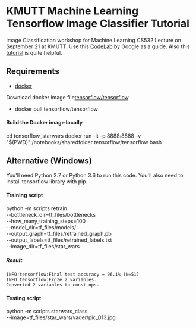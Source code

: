 # KMUTT Machine Learning Tensorflow Image Classifier Tutorial
Image Classification workshop for Machine Learning CS532 Lecture on September 21 at KMUTT.
Use this [CodeLab](https://codelabs.developers.google.com/codelabs/tensorflow-for-poets/?utm_campaign=chrome_series_machinelearning_063016&utm_source=gdev&utm_medium=yt-desc#0) by Google as a guide. Also this [tutorial](https://www.tensorflow.org/versions/r0.9/how_tos/image_retraining/index.html) is quite helpful.

## Requirements

* [docker](https://www.docker.com/products/docker-toolbox)

Download docker image file[tensorflow/tensorflow](https://hub.docker.com/r/tensorflow/tensorflow/).
* docker pull tensorflow/tensorflow

#### Build the Docker image locally
cd tensorflow_starwars
docker run -it -p 8888:8888 -v "$(PWD)":/notebooks/sharedfolder tensorflow/tensorflow bash

## Alternative (Windows)
You'll need Python 2.7 or Python 3.6 to run this code. You'll also need to install tensorflow library with pip.


#### Training script 
python -m scripts.retrain \
  --bottleneck_dir=tf_files/bottlenecks \
  --how_many_training_steps=100 \
  --model_dir=tf_files/models/ \
  --output_graph=tf_files/retrained_graph.pb \
  --output_labels=tf_files/retrained_labels.txt \
  --image_dir=tf_files/star_wars

##### Result
	INFO:tensorflow:Final test accuracy = 96.1% (N=51)
	INFO:tensorflow:Froze 2 variables.
	Converted 2 variables to const ops.

#### Testing script
python -m scripts.starwars_class \
--image=tf_files/star_wars/vader/pic_013.jpg

